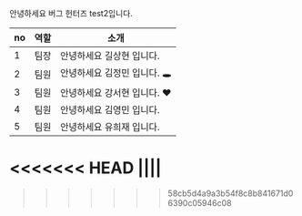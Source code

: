
안녕하세요 버그 헌터즈 test2입니다.

|no|역할|소개|
|-|-|-|
|1|팀장|안녕하세요 길상현 입니다.|
|2|팀원|안녕하세요 김정민 입니다. 🕳|
|3|팀원|안녕하세요 강서현 입니다. ♥|
|4|팀원|안녕하세요 김영민 입니다.|
|5|팀원|안녕하세요 유희재 입니다.|
<<<<<<< HEAD
||||
=======

>>>>>>> 58cb5d4a9a3b54f8c8b841671d06390c05946c08
